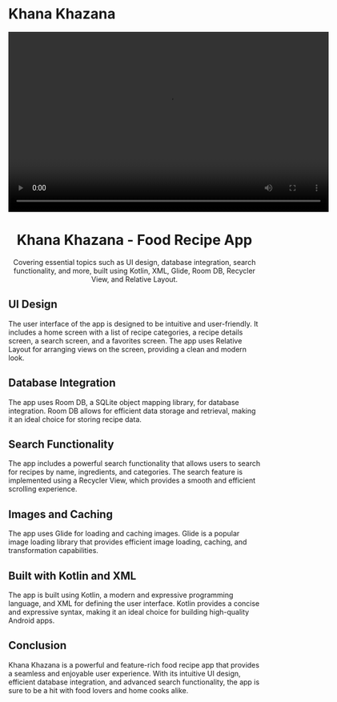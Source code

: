 <!DOCTYPE html>
<html lang="en">
<body>
    <h1>Khana Khazana</h1>
    <video width="640" height="360" controls>
        <source src="https://drive.google.com/file/d/1FXprRnVbCLbxusjMyDD0Z95nUNXro40y/view?usp=sharing" type="video/mp4">
        Your browser does not support the video tag.
    </video>
</body>
</html>


<html> <head>  </head> <body> <h1 align="center">Khana Khazana - Food Recipe App</h1> <p align="center">Covering essential topics such as UI design, database integration, search functionality, and more, built using Kotlin, XML, Glide, Room DB, Recycler View, and Relative Layout.</p> <h2>UI Design</h2> <p>The user interface of the app is designed to be intuitive and user-friendly. It includes a home screen with a list of recipe categories, a recipe details screen, a search screen, and a favorites screen. The app uses Relative Layout for arranging views on the screen, providing a clean and modern look.</p> <h2>Database Integration</h2> <p>The app uses Room DB, a SQLite object mapping library, for database integration. Room DB allows for efficient data storage and retrieval, making it an ideal choice for storing recipe data.</p> <h2>Search Functionality</h2> <p>The app includes a powerful search functionality that allows users to search for recipes by name, ingredients, and categories. The search feature is implemented using a Recycler View, which provides a smooth and efficient scrolling experience.</p> <h2>Images and Caching</h2> <p>The app uses Glide for loading and caching images. Glide is a popular image loading library that provides efficient image loading, caching, and transformation capabilities.</p> <h2>Built with Kotlin and XML</h2> <p>The app is built using Kotlin, a modern and expressive programming language, and XML for defining the user interface. Kotlin provides a concise and expressive syntax, making it an ideal choice for building high-quality Android apps.</p> <h2>Conclusion</h2> <p>Khana Khazana is a powerful and feature-rich food recipe app that provides a seamless and enjoyable user experience. With its intuitive UI design, efficient database integration, and advanced search functionality, the app is sure to be a hit with food lovers and home cooks alike.</p> </body> </html>
